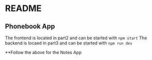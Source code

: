 # README #

## Phonebook App

The frontend is located in part2 and can be started with `npm start`
The backend is locaed in part3 and can be started with `npm run dev`

**Follow the above for the Notes App